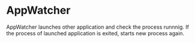 # AppWatcher

AppWatcher launches other application and check the process runnnig.
If the process of launched application is exited, starts new process again.
